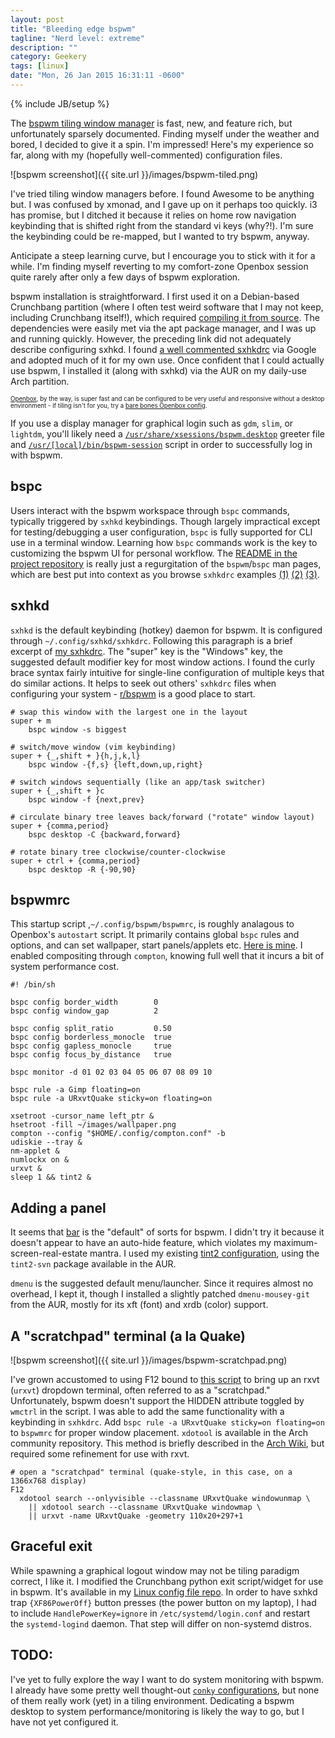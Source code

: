 ```yaml
---
layout: post
title: "Bleeding edge bspwm"
tagline: "Nerd level: extreme"
description: ""
category: Geekery
tags: [linux]
date: "Mon, 26 Jan 2015 16:31:11 -0600"
---
```

{% include JB/setup %}

The [bspwm tiling window manager](https://github.com/baskerville/bspwm) is fast, new, and feature rich, but unfortunately sparsely documented.  Finding myself under the weather and bored, I decided to give it a spin.  I'm impressed!  Here's my experience so far, along with my (hopefully well-commented) configuration files.

![bspwm screenshot]({{ site.url }}/images/bspwm-tiled.png)

I've tried tiling window managers before.  I found Awesome to be anything but.  I was confused by xmonad, and I gave up on it perhaps too quickly.  i3 has promise, but I ditched it because it relies on home row navigation keybinding that is shifted right from the standard vi keys (why?!).  I'm sure the keybinding could be re-mapped, but I wanted to try bspwm, anyway.

Anticipate a steep learning curve, but I encourage you to stick with it for a while.  I'm finding myself reverting to my comfort-zone Openbox session quite rarely after only a few days of bspwm exploration.

bspwm installation is straightforward.  I first used it on a Debian-based Crunchbang partition (where I often test weird software that I may not keep, including Crunchbang itself!), which required [compiling it from source](https://github.com/windelicato/dotfiles/wiki/bspwm-for-dummies).  The dependencies were easily met via the apt package manager, and I was up and running quickly.  However, the preceding link did not adequately describe configuring sxhkd.  I found [a well commented sxhkdrc](https://github.com/lietk12/dotfiles/blob/master/.config/sxhkd/sxhkdrc) via Google and adopted much of it for my own use.  Once confident that I could actually use bspwm, I installed it (along with sxhkd) via the AUR on my daily-use Arch partition.

<sub><sup>[Openbox](http://openbox.org/wiki/Main_Page), by the way, is super fast and can be configured to be very useful and responsive without a desktop environment - if tiling isn't for you, try a [bare bones Openbox config](https://github.com/yuri-rage/yuri_config/tree/master/.config/openbox).</sup></sub>

If you use a display manager for graphical login such as `gdm`, `slim`, or `lightdm`, you'll likely need a [`/usr/share/xsessions/bspwm.desktop`](https://github.com/yuri-rage/yuri_config/blob/master/.yuri_misc_sys_files/bspwm.desktop) greeter file and [`/usr/[local]/bin/bspwm-session`](https://github.com/yuri-rage/yuri_config/blob/master/.yuri_misc_sys_files/bspwm-session) script in order to successfully log in with bspwm.

## bspc ##
Users interact with the bspwm workspace through `bspc` commands, typically triggered by `sxhkd` keybindings.  Though largely impractical except for testing/debugging a user configuration, `bspc` is fully supported for CLI use in a terminal window.  Learning how `bspc` commands work is the key to customizing the bspwm UI for personal workflow.  The [README in the project repository](https://github.com/baskerville/bspwm) is really just a regurgitation of the `bspwm`/`bspc` man pages, which are best put into context as you browse `sxhkdrc` examples [(1)](https://github.com/lietk12/dotfiles/blob/master/.config/sxhkd/sxhkdrc) [(2)](https://github.com/yuri-rage/yuri_config/blob/master/.config/sxhkd/sxhkdrc) [(3)](https://github.com/baskerville/bspwm/blob/master/examples/sxhkdrc).

## sxhkd ##
`sxhkd` is the default keybinding (hotkey) daemon for bspwm.  It is configured through `~/.config/sxhkd/sxhkdrc`.  Following this paragraph is a brief excerpt of [my sxhkdrc](https://github.com/yuri-rage/yuri_config/blob/master/.config/sxhkd/sxhkdrc).  The "super" key is the "Windows" key, the suggested default modifier key for most window actions.  I found the curly brace syntax fairly intuitive for single-line configuration of multiple keys that do similar actions.  It helps to seek out others' `sxhkdrc` files when configuring your system - [r/bspwm](http://www.reddit.com/r/bspwm) is a good place to start.

    # swap this window with the largest one in the layout
    super + m
    	bspc window -s biggest
    
    # switch/move window (vim keybinding)
    super + {_,shift + }{h,j,k,l}
    	bspc window -{f,s} {left,down,up,right}
    
    # switch windows sequentially (like an app/task switcher)
    super + {_,shift + }c
    	bspc window -f {next,prev}
    
    # circulate binary tree leaves back/forward ("rotate" window layout)
    super + {comma,period}
    	bspc desktop -C {backward,forward}
    
    # rotate binary tree clockwise/counter-clockwise
    super + ctrl + {comma,period}
        bspc desktop -R {-90,90}
 
## bspwmrc ##

This startup script ,`~/.config/bspwm/bspwmrc`, is roughly analagous to Openbox's `autostart` script.  It primarily contains global `bspc` rules and options, and can set wallpaper, start panels/applets etc.  [Here is mine](https://github.com/yuri-rage/yuri_config/blob/master/.config/bspwm/bspwmrc).  I enabled compositing through `compton`, knowing full well that it incurs a bit of system performance cost.

    #! /bin/sh

    bspc config border_width        0
    bspc config window_gap          2
    
    bspc config split_ratio         0.50
    bspc config borderless_monocle  true
    bspc config gapless_monocle     true
    bspc config focus_by_distance   true
    
    bspc monitor -d 01 02 03 04 05 06 07 08 09 10
    
    bspc rule -a Gimp floating=on
    bspc rule -a URxvtQuake sticky=on floating=on
    
    xsetroot -cursor_name left_ptr &
    hsetroot -fill ~/images/wallpaper.png
    compton --config "$HOME/.config/compton.conf" -b
    udiskie --tray &
    nm-applet &
    numlockx on &
    urxvt &
    sleep 1 && tint2 &

## Adding a panel ##
It seems that [bar](https://github.com/LemonBoy/bar) is the "default" of sorts for bspwm.  I didn't try it because it doesn't appear to have an auto-hide feature, which violates my maximum-screen-real-estate mantra.  I used my existing [tint2 configuration](https://github.com/yuri-rage/yuri_config/blob/master/.config/tint2/tint2rc), using the `tint2-svn` package available in the AUR.

`dmenu` is the suggested default menu/launcher.  Since it requires almost no overhead, I kept it, though I installed a slightly patched `dmenu-mousey-git` from the AUR, mostly for its xft (font) and xrdb (color) support.

## A "scratchpad" terminal (a la Quake) ##

![bspwm screenshot]({{ site.url }}/images/bspwm-scratchpad.png)

I've grown accustomed to using F12 bound to [this script](https://github.com/yuri-rage/yuri_config/blob/master/.yuri_misc_sys_files/scripts/urxvt-quake.sh) to bring up an rxvt (`urxvt`) dropdown terminal, often referred to as a "scratchpad."  Unfortunately, bspwm doesn't support the HIDDEN attribute toggled by `wmctrl` in the script.  I was able to add the same functionality with a keybinding in `sxhkdrc`.  Add `bspc rule -a URxvtQuake sticky=on floating=on` to `bspwmrc` for proper window placement.  `xdotool` is available in the Arch community repository.  This method is briefly described in the [Arch Wiki](https://wiki.archlinux.org/index.php/Bspwm), but required some refinement for use with rxvt.

    # open a "scratchpad" terminal (quake-style, in this case, on a 1366x768 display)
    F12
      xdotool search --onlyvisible --classname URxvtQuake windowunmap \
        || xdotool search --classname URxvtQuake windowmap \
        || urxvt -name URxvtQuake -geometry 110x20+297+1

## Graceful exit ##
While spawning a graphical logout window may not be tiling paradigm correct, I like it.  I modified the Crunchbang python exit script/widget for use in bspwm.  It's available in my [Linux config file repo](https://github.com/yuri-rage/yuri_config/blob/master/.yuri_misc_sys_files/bspwm-exit).  In order to have sxhkd trap `{XF86PowerOff}` button presses (the power button on my laptop), I had to include `HandlePowerKey=ignore` in `/etc/systemd/login.conf` and restart the `systemd-logind` daemon.  That step will differ on non-systemd distros.

## TODO: ##
I've yet to fully explore the way I want to do system monitoring with bspwm.  I already have some pretty well thought-out [`conky` configurations](https://github.com/yuri-rage/yuri_config/tree/master/.config/conky), but none of them really work (yet) in a tiling environment.  Dedicating a bspwm desktop to system performance/monitoring is likely the way to go, but I have not yet configured it.

